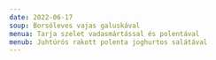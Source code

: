 ```yaml
---
date: 2022-06-17
soup: Borsóleves vajas galuskával
menua: Tarja szelet vadasmártással és polentával
menub: Juhtúrós rakott polenta joghurtos salátával
---
```

